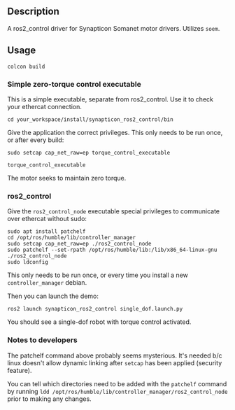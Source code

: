 ## Description ##

A ros2_control driver for Synapticon Somanet motor drivers. Utilizes `soem`.

## Usage ##

`colcon build`

### Simple zero-torque control executable ###

This is a simple executable, separate from ros2_control. Use it to check your ethercat connection.

`cd your_workspace/install/synapticon_ros2_control/bin`

Give the application the correct privileges. This only needs to be run once, or after every build:

`sudo setcap cap_net_raw=ep torque_control_executable`

`torque_control_executable`

The motor seeks to maintain zero torque.

### ros2_control ###

Give the `ros2_control_node` executable special privileges to communicate over ethercat without sudo:

```
sudo apt install patchelf
cd /opt/ros/humble/lib/controller_manager
sudo setcap cap_net_raw=ep ./ros2_control_node
sudo patchelf --set-rpath /opt/ros/humble/lib:/lib/x86_64-linux-gnu ./ros2_control_node
sudo ldconfig
```

This only needs to be run once, or every time you install a new `controller_manager` debian.

Then you can launch the demo:

`ros2 launch synapticon_ros2_control single_dof.launch.py`

You should see a single-dof robot with torque control activated.

### Notes to developers ###

The patchelf command above probably seems mysterious. It's needed b/c linux doesn't allow dynamic linking after `setcap` has been applied (security feature).

You can tell which directories need to be added with the `patchelf` command by running `ldd /opt/ros/humble/lib/controller_manager/ros2_control_node` prior to making any changes.
